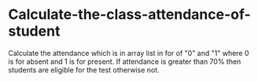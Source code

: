 # Calculate-the-class-attendance-of-student
Calculate the attendance which is in array list in for of "0" and "1" where 0 is for absent and 1 is for present. If attendance is greater than 70% then students are eligible for the test otherwise not.
